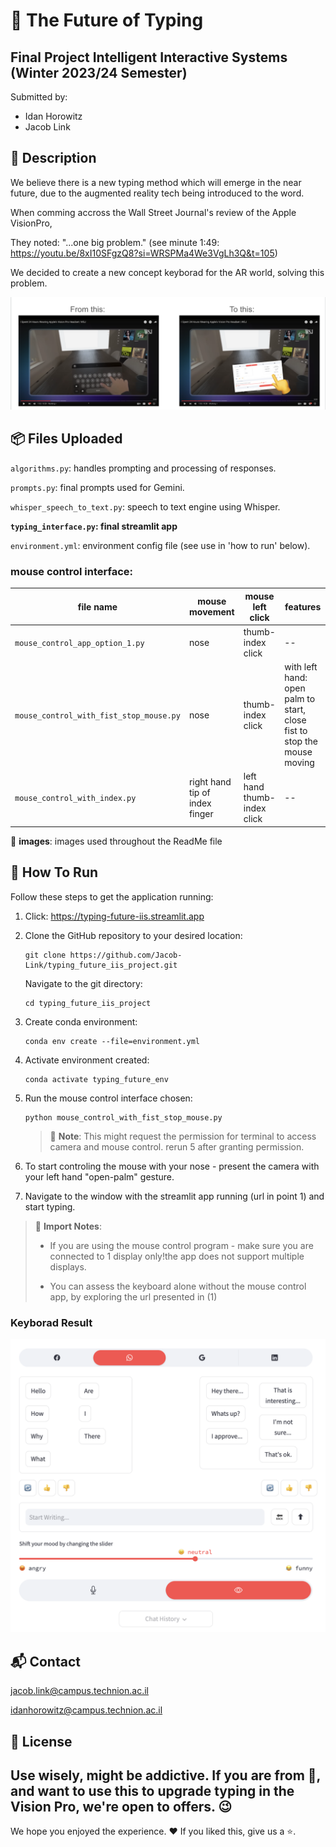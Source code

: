 # 🚀 The Future of Typing

## Final Project Intelligent Interactive Systems (Winter 2023/24 Semester)

Submitted by:
- Idan Horowitz
- Jacob Link

## 📝 Description
We believe there is a new typing method which will emerge in the near future, due to the augmented reality tech being introduced to the word. 

When comming accross the Wall Street Journal's review of the Apple VisionPro,

They noted: "...one big problem." (see minute 1:49: https://youtu.be/8xI10SFgzQ8?si=WRSPMa4We3VgLh3Q&t=105) 

We decided to create a new concept keyborad for the AR world, solving this problem.

![system on wsj](images/vis_in_wsj_review.png)

## 📦 Files Uploaded 

`algorithms.py`: handles prompting and processing of responses.

`prompts.py`: final prompts used for Gemini.

`whisper_speech_to_text.py`: speech to text engine using Whisper.

**`typing_interface.py`: final streamlit app**

`environment.yml`: environment config file (see use in 'how to run' below).

### mouse control interface:
|file name|mouse movement|mouse left click|features
|--|--|--|--
|`mouse_control_app_option_1.py`|nose|thumb-index click|--
|`mouse_control_with_fist_stop_mouse.py`|nose|thumb-index click|with left hand: open palm to start, close fist to stop the mouse moving
|`mouse_control_with_index.py`|right hand tip of index finger|left hand thumb-index click|--

📁 **images**: images used throughout the ReadMe file

## 🏃 How To Run
Follow these steps to get the application running: 
1. Click: https://typing-future-iis.streamlit.app
2. Clone the GitHub repository to your desired location:
   ```
   git clone https://github.com/Jacob-Link/typing_future_iis_project.git
   ```
   Navigate to the git directory:
   ```
   cd typing_future_iis_project
   ```
3. Create conda environment:
   ```
   conda env create --file=environment.yml
   ```
4. Activate environment created:
   ```
   conda activate typing_future_env
   ```
5. Run the mouse control interface chosen:
   ```
   python mouse_control_with_fist_stop_mouse.py
   ```
   > 🔔 **Note**:
   > This might request the permission for terminal to access camera and mouse control. rerun 5 after granting permission.

6. To start controling the mouse with your nose - present the camera with your left hand "open-palm" gesture.
 
7. Navigate to the window with the streamlit app running (url in point 1) and start typing.
   
> 🔔 **Import Notes**:
> - If you are using the mouse control program - make sure you are connected to 1 display only!the app does not support multiple displays.
> 
> - You can assess the keyboard alone without the mouse control app, by exploring the url presented in (1)


### Keyborad Result
![result](images/keyboard_result.png)

## 📬 Contact

jacob.link@campus.technion.ac.il

idanhorowitz@campus.technion.ac.il

## 📃 License

Use wisely, might be addictive.
If you are from 🍎, and want to use this to upgrade typing in the Vision Pro, we're open to offers. 😉
----------

We hope you enjoyed the experience.
❤️ 
If you liked this, give us a ⭐.  
